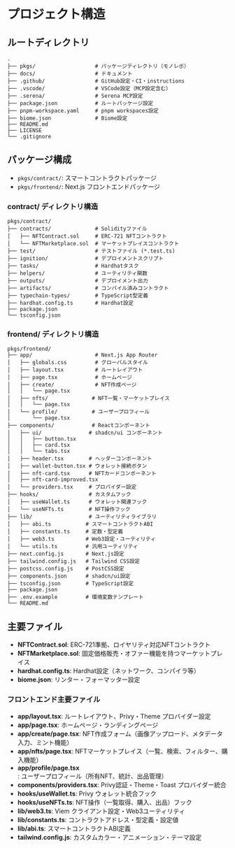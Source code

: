 # プロジェクト構造

## ルートディレクトリ
```
.
├── pkgs/                   # パッケージディレクトリ（モノレポ）
├── docs/                   # ドキュメント
├── .github/                # GitHub設定・CI・instructions
├── .vscode/                # VSCode設定（MCP設定含む）
├── .serena/                # Serena MCP設定
├── package.json            # ルートパッケージ設定
├── pnpm-workspace.yaml     # pnpm workspaces設定
├── biome.json              # Biome設定
├── README.md
├── LICENSE
└── .gitignore
```

## パッケージ構成
- `pkgs/contract/`: スマートコントラクトパッケージ
- `pkgs/frontend/`: Next.js フロントエンドパッケージ

### contract/ ディレクトリ構造
```
pkgs/contract/
├── contracts/              # Solidityファイル
│   ├── NFTContract.sol     # ERC-721 NFTコントラクト
│   └── NFTMarketplace.sol  # マーケットプレイスコントラクト
├── test/                   # テストファイル (*.test.ts)
├── ignition/               # デプロイメントスクリプト
├── tasks/                  # Hardhatタスク
├── helpers/                # ユーティリティ関数
├── outputs/                # デプロイメント出力
├── artifacts/              # コンパイル済みコントラクト
├── typechain-types/        # TypeScript型定義
├── hardhat.config.ts       # Hardhat設定
├── package.json
└── tsconfig.json
```

### frontend/ ディレクトリ構造
```
pkgs/frontend/
├── app/                    # Next.js App Router
│   ├── globals.css         # グローバルスタイル
│   ├── layout.tsx          # ルートレイアウト
│   ├── page.tsx            # ホームページ
│   ├── create/             # NFT作成ページ
│   │   └── page.tsx
│   ├── nfts/              # NFT一覧・マーケットプレイス
│   │   └── page.tsx
│   └── profile/           # ユーザープロフィール
│       └── page.tsx
├── components/            # Reactコンポーネント
│   ├── ui/               # shadcn/ui コンポーネント
│   │   ├── button.tsx
│   │   ├── card.tsx
│   │   └── tabs.tsx
│   ├── header.tsx        # ヘッダーコンポーネント
│   ├── wallet-button.tsx # ウォレット接続ボタン
│   ├── nft-card.tsx      # NFTカードコンポーネント
│   ├── nft-card-improved.tsx
│   └── providers.tsx     # プロバイダー設定
├── hooks/                # カスタムフック
│   ├── useWallet.ts      # ウォレット関連フック
│   └── useNFTs.ts        # NFT操作フック
├── lib/                  # ユーティリティライブラリ
│   ├── abi.ts           # スマートコントラクトABI
│   ├── constants.ts     # 定数・型定義
│   ├── web3.ts          # Web3設定・ユーティリティ
│   └── utils.ts         # 汎用ユーティリティ
├── next.config.js       # Next.js設定
├── tailwind.config.js   # Tailwind CSS設定
├── postcss.config.js    # PostCSS設定
├── components.json      # shadcn/ui設定
├── tsconfig.json        # TypeScript設定
├── package.json
├── .env.example         # 環境変数テンプレート
└── README.md
```

## 主要ファイル
- **NFTContract.sol**: ERC-721準拠、ロイヤリティ対応NFTコントラクト
- **NFTMarketplace.sol**: 固定価格販売・オファー機能を持つマーケットプレイス
- **hardhat.config.ts**: Hardhat設定（ネットワーク、コンパイラ等）
- **biome.json**: リンター・フォーマッター設定

### フロントエンド主要ファイル
- **app/layout.tsx**: ルートレイアウト、Privy・Theme プロバイダー設定
- **app/page.tsx**: ホームページ・ランディングページ
- **app/create/page.tsx**: NFT作成フォーム（画像アップロード、メタデータ入力、ミント機能）
- **app/nfts/page.tsx**: NFTマーケットプレイス（一覧、検索、フィルター、購入機能）
- **app/profile/page.tsx**: ユーザープロフィール（所有NFT、統計、出品管理）
- **components/providers.tsx**: Privy認証・Theme・Toast プロバイダー統合
- **hooks/useWallet.ts**: Privy ウォレット統合フック
- **hooks/useNFTs.ts**: NFT操作（一覧取得、購入、出品）フック
- **lib/web3.ts**: Viem クライアント設定・Web3ユーティリティ
- **lib/constants.ts**: コントラクトアドレス・型定義・設定値
- **lib/abi.ts**: スマートコントラクトABI定義
- **tailwind.config.js**: カスタムカラー・アニメーション・テーマ設定